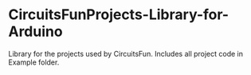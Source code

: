 # CircuitsFunProjects-Library-for-Arduino

Library for the projects used by CircuitsFun. Includes all project code in Example folder.
